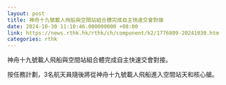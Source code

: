 ```yaml
---
layout: post
title: 神舟十九號載人飛船與空間站組合體完成自主快速交會對接
date: 2024-10-30 11:10:46.000000000 +08:00
link: https://news.rthk.hk/rthk/ch/component/k2/1776809-20241030.htm
categories: rthk
---
```


神舟十九號載人飛船與空間站組合體完成自主快速交會對接。

按任務計劃，3名航天員隨後將從神舟十九號載人飛船進入空間站天和核心艙。
